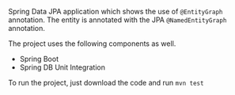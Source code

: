 Spring Data JPA application which shows the use of `@EntityGraph` annotation. The entity is annotated with the JPA  `@NamedEntityGraph` annotation.

The project uses the following components as well.

* Spring Boot
* Spring DB Unit Integration


To run the project, just download the code and run `mvn test`